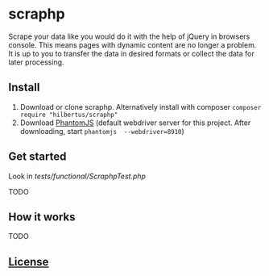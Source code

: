 # scraphp
Scrape your data like you would do it with the help of jQuery in browsers console. 
This means pages with dynamic content are no longer a problem. It is up to you to transfer the data in desired formats 
or collect the data for later processing. 

## Install
1. Download or clone scraphp. Alternatively install with composer `composer require "hilbertus/scraphp"`
2. Download [PhantomJS](http://phantomjs.org/) (default webdriver server for this project. After downloading, start `phantomjs  --webdriver=8910`)

## Get started

Look in *tests/functional/ScraphpTest.php*

TODO


## How it works

TODO


## [License](LICENSE)